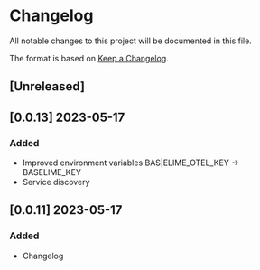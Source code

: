 # Changelog

All notable changes to this project will be documented in this file.


The format is based on [Keep a Changelog](https://keepachangelog.com/en/1.0.0/).

## [Unreleased]

## [0.0.13] 2023-05-17

### Added
- Improved environment variables BAS|ELIME_OTEL_KEY -> BASELIME_KEY
- Service discovery

## [0.0.11] 2023-05-17

### Added
- Changelog

